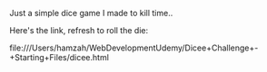 Just a simple dice game I made to kill time.. 

Here's the link, refresh to roll the die:

file:///Users/hamzah/WebDevelopmentUdemy/Dicee+Challenge+-+Starting+Files/dicee.html
